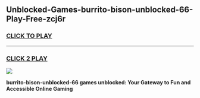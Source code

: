 
## Unblocked-Games-burrito-bison-unblocked-66-Play-Free-zcj6r
<h3>
<a href="https://premium76.site?title=burrito-bison-unblocked-66&ref=18A1">CLICK TO PLAY</a></h3>
<hr>

<h3>
<a href="https://premium76.site?title=burrito-bison-unblocked-66&ref=18A1">CLICK 2 PLAY</a>
  
</h3>

<a href="https://premium76.site?title=burrito-bison-unblocked-66&ref=18A1"><img src="https://clearcache.store/games.png"></a>


**burrito-bison-unblocked-66 games unblocked: Your Gateway to Fun and Accessible Online Gaming**
